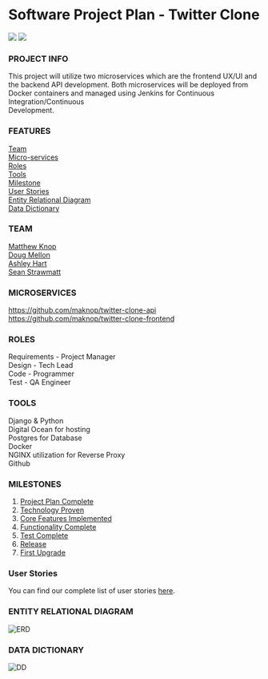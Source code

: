 # Software Project Plan - Twitter Clone 
![](https://img.shields.io/github/workflow/status/maknop/twitter-clone-api/twitter-clone-api)
![](https://img.shields.io/github/issues/maknop/twitter-clone-api)

### PROJECT INFO 
This project will utilize two microservices which are the frontend UX/UI and the backend API development. Both  microservices will be deployed from Docker containers and managed using Jenkins for Continuous Integration/Continuous  
Development. 

### FEATURES
[Team](https://github.com/maknop/twitter-clone-api#team)  
[Micro-services](https://github.com/maknop/twitter-clone-api#microservices)  
[Roles](https://github.com/maknop/twitter-clone-api#roles)  
[Tools](https://github.com/maknop/twitter-clone-api#tools)  
[Milestone](https://github.com/maknop/twitter-clone-api#milestones)  
[User Stories](https://github.com/maknop/twitter-clone-api#user-stories)  
[Entity Relational Diagram](https://github.com/maknop/twitter-clone-api#entity-relational-diagram)  
[Data Dictionary](https://github.com/maknop/twitter-clone-api#data-dictionary) 
   
### TEAM
[Matthew Knop](https://github.com/maknop)  
[Doug Mellon](https://github.com/dougmellon)  
[Ashley Hart](https://github.com/hart2533)  
[Sean Strawmatt](https://github.com/sstrawmatt2) 

### MICROSERVICES  
https://github.com/maknop/twitter-clone-api  
https://github.com/maknop/twitter-clone-frontend  
                
### ROLES 
Requirements - Project Manager  
Design - Tech Lead  
Code - Programmer  
Test - QA Engineer  

### TOOLS
Django & Python  
Digital Ocean for hosting  
Postgres for Database  
Docker  
NGINX utilization for Reverse Proxy  
Github  

### MILESTONES
1. [Project Plan Complete](https://github.com/maknop/twitter-clone-api/blob/master/docs/milestone-1/Index.md)
2. [Technology Proven](https://github.com/maknop/twitter-clone-api/blob/master/docs/milestone-2/Index.md)
3. [Core Features Implemented](https://github.com/maknop/twitter-clone-api/blob/master/docs/milestone-3/Index.md)
4. [Functionality Complete](https://github.com/maknop/twitter-clone-api/blob/master/docs/milestone-4/Index.md)
5. [Test Complete](https://github.com/maknop/twitter-clone-api/blob/master/docs/milestone-5/Index.md)
6. [Release](https://github.com/maknop/twitter-clone-api/blob/master/docs/milestone-6/Index.md)
7. [First Upgrade](https://github.com/maknop/twitter-clone-api/blob/master/docs/milestone-7/Index.md)

### User Stories
You can find our complete list of user stories [here](https://github.com/maknop/twitter-clone-api/blob/master/docs/UserStories.md).

### ENTITY RELATIONAL DIAGRAM 
![ERD](https://github.com/maknop/twitter-clone-api/blob/master/img/ERD.jpg)

### DATA DICTIONARY
![DD](https://github.com/maknop/twitter-clone-api/blob/master/img/DataDictionary.jpg)

